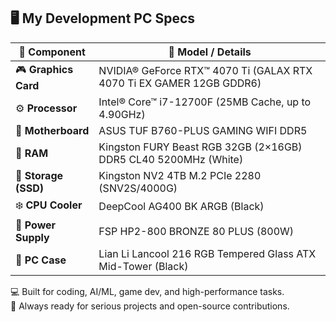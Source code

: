 ## 🖥️ My Development PC Specs

| 🧩 Component         | 🔧 Model / Details                                                                 |
|---------------------|-------------------------------------------------------------------------------------|
| 🎮 **Graphics Card** | NVIDIA® GeForce RTX™ 4070 Ti (GALAX RTX 4070 Ti EX GAMER 12GB GDDR6)              |
| ⚙️ **Processor**     | Intel® Core™ i7-12700F (25MB Cache, up to 4.90GHz)                                 |
| 🧠 **Motherboard**   | ASUS TUF B760-PLUS GAMING WIFI DDR5                                                |
| 💾 **RAM**           | Kingston FURY Beast RGB 32GB (2×16GB) DDR5 CL40 5200MHz (White)                   |
| 🚀 **Storage (SSD)** | Kingston NV2 4TB M.2 PCIe 2280 (SNV2S/4000G)                                       |
| ❄️ **CPU Cooler**    | DeepCool AG400 BK ARGB (Black)                                                    |
| 🔌 **Power Supply**  | FSP HP2-800 BRONZE 80 PLUS (800W)                                                 |
| 🧱 **PC Case**       | Lian Li Lancool 216 RGB Tempered Glass ATX Mid-Tower (Black)                      |

💻 Built for coding, AI/ML, game dev, and high-performance tasks.  
📂 Always ready for serious projects and open-source contributions.
